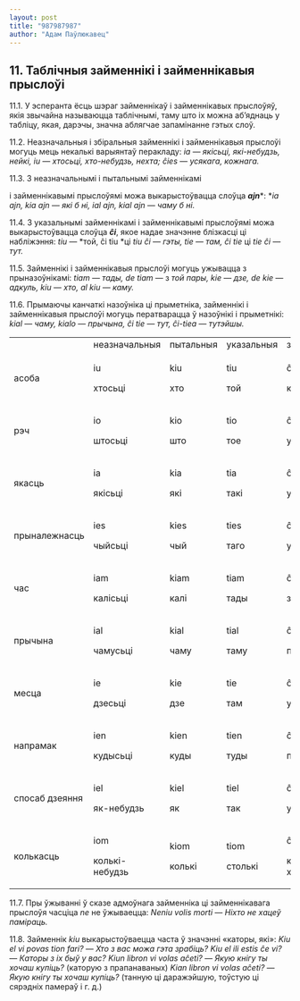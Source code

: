 ```yaml
---
layout: post
title: "987987987"
author: "Адам Паўлюкавец"
---
```



## 11. Таблічныя займеннікі і займеннікавыя прыслоўі

11.1. У эсперанта ёсць шэраг займеннікаў і займеннікавых прыслоўяў, якія
звычайна называюцца таблічнымі, таму што іх можна аб’яднаць у табліцу,
якая, дарэчы, значна аблягчае запамінанне гэтых слоў.

11.2. Неазначальныя і збіральныя займеннікі і займеннікавыя прыслоўі
могуць мець некалькі варыянтаў перакладу: *ia* — *якісьці,
які-небудзь, нейкі, iu* — *хтосьці, хто-небудзь, нехта; ĉies* —
*усякага, кожнага.*

11.3. З неазначальнымі і пытальнымі займеннікамі

і займеннікавымі прыслоўямі можа выкарыстоўвацца слоўца ***ajn****: **ia
ajn, kia ajn* — *які б ні, ial ajn, kial ajn* — *чаму б ні.*

11.4. З указальнымі займеннікамі і займеннікавымі прыслоўямі можа
выкарыстоўвацца слоўца ***ĉi***, якое надае значэнне блізкасці ці
набліжэння: *tiu* — *той, ĉi tiu *ці *tiu ĉi* — *гэты, tie* — *там, ĉi
tie* ці *tie ĉi* — *тут.*

11.5. Займеннікі і займеннікавыя прыслоўі могуць ужывацца з
прыназоўнікамі: *tiam* — *тады, de tiam* — з *той пары,
kie* — *дзе, de kie* — *адкуль, kiu* — *хто, al kiu* — *каму.*

11.6. Прымаючы канчаткі назоўніка ці прыметніка, займеннікі і
займеннікавыя прыслоўі могуць ператварацца ў назоўнікі і
прыметнікі: *kial* — *чаму, kialo* — *прычына, ĉi tie* — *тут,
ĉi-tiea* — *тутэйшы.*

<table>
<tbody>
<tr class="odd">
<td></td>
<td>неазначальныя</td>
<td>пытальныя</td>
<td>указальныя</td>
<td>збіральныя</td>
<td>адмоўныя</td>
</tr>
<tr class="even">
<td>асоба</td>
<td><p>iu</p>
<p>хтосьці</p></td>
<td><p>kiu</p>
<p>хто</p></td>
<td><p>tiu</p>
<p>той</p></td>
<td><p>ĉiu</p>
<p>кожны</p></td>
<td><p>neniu</p>
<p>ніхто</p></td>
</tr>
<tr class="odd">
<td>рэч</td>
<td><p>io</p>
<p>штосьці</p></td>
<td><p>kio</p>
<p>што</p></td>
<td><p>tio</p>
<p>тое</p></td>
<td><p>ĉio</p>
<p>усё</p></td>
<td><p>nenio</p>
<p>нішто</p></td>
</tr>
<tr class="even">
<td>якасць</td>
<td><p>ia</p>
<p>якісьці</p></td>
<td><p>kia</p>
<p>які</p></td>
<td><p>tia</p>
<p>такі</p></td>
<td><p>ĉia</p>
<p>усякі</p></td>
<td><p>nenia</p>
<p>ніякі</p></td>
</tr>
<tr class="odd">
<td>прыналежнасць</td>
<td><p>ies</p>
<p>чыйсьці</p></td>
<td><p>kies</p>
<p>чый</p></td>
<td><p>ties</p>
<p>таго</p></td>
<td><p>ĉies</p>
<p>усякага</p></td>
<td><p>nenies</p>
<p>нічый</p></td>
</tr>
<tr class="even">
<td>час</td>
<td><p>iam</p>
<p>калісьці</p></td>
<td><p>kiam</p>
<p>калі</p></td>
<td><p>tiam</p>
<p>тады</p></td>
<td><p>ĉiam</p>
<p>заўсёды</p></td>
<td><p>neniam</p>
<p>ніколі</p></td>
</tr>
<tr class="odd">
<td>прычына</td>
<td><p>ial</p>
<p>чамусьці</p></td>
<td><p>kial</p>
<p>чаму</p></td>
<td><p>tial</p>
<p>таму</p></td>
<td><p>ĉial</p>
<p>па ўсякаму</p></td>
<td><p>nenial</p>
<p>нічаму</p></td>
</tr>
<tr class="even">
<td>месца</td>
<td><p>ie</p>
<p>дзесьці</p></td>
<td><p>kie</p>
<p>дзе</p></td>
<td><p>tie</p>
<p>там</p></td>
<td><p>ĉie</p>
<p>усюды</p></td>
<td><p>nenie</p>
<p>нідзе</p></td>
</tr>
<tr class="odd">
<td>напрамак</td>
<td><p>ien</p>
<p>кудысьці</p></td>
<td><p>kien</p>
<p>куды</p></td>
<td><p>tien</p>
<p>туды</p></td>
<td><p>ĉien</p>
<p>паўсюль</p></td>
<td><p>nenien</p>
<p>нікуды</p></td>
</tr>
<tr class="even">
<td>спосаб дзеяння</td>
<td><p>iel</p>
<p>як-небудзь</p></td>
<td><p>kiel</p>
<p>як</p></td>
<td><p>tiel</p>
<p>так</p></td>
<td><p>ĉiel</p>
<p>усяк</p></td>
<td><p>neniel</p>
<p>ніяк</p></td>
</tr>
<tr class="odd">
<td>колькасць</td>
<td><p>iom</p>
<p>колькі-небудзь</p></td>
<td><p>kiom</p>
<p>колькі</p></td>
<td><p>tiom</p>
<p>столькі</p></td>
<td><p>ĉiom</p>
<p>колькі-хочаш</p></td>
<td><p>neniom</p>
<p>ніколькі</p></td>
</tr>
</tbody>
</table>

11.7. Пры ўжыванні ў сказе адмоўнага займенніка ці займеннікавага
прыслоўя часціца *ne* не ўжываецца: *Neniu volis morti* — *Ніхто
не хацеў паміраць.*

11.8. Займеннік *kiu* выкарыстоўваецца часта ў значэнні «каторы, які»:
*Kiu el vi povas tion fari?* — *Хто з вас можа гэта зрабіць? Kiu el ili
estis ĉe vi?* — *Каторы з іх быў у вас? Kiun libron vi volas aĉeti?* —
*Якую кнігу ты хочаш купіць?* (каторую з прапанаваных) *Kian libron vi
volas aĉeti?* — *Якую кнігу ты хочаш купіць?* (танную ці даражэйшую,
тоўстую ці сярэдніх памераў і г. д.)
